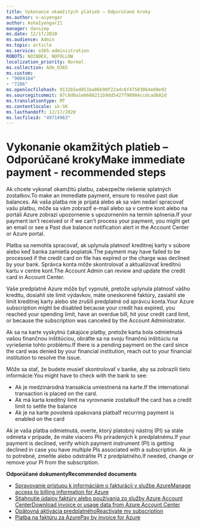 ```yaml
---
title: Vykonanie okamžitých platieb – Odporúčané kroky
ms.author: v-aiyengar
author: AshaIyengar21
manager: dansimp
ms.date: 12/17/2020
ms.audience: Admin
ms.topic: article
ms.service: o365-administration
ROBOTS: NOINDEX, NOFOLLOW
localization_priority: Normal
ms.collection: Adm_O365
ms.custom:
- "9004164"
- "7286"
ms.openlocfilehash: 9132b5ed851ba06b90f22adc6f47583064e60e92
ms.sourcegitcommit: 87c8d0a1e6668211b9dd5427f98984ccdcadb02d
ms.translationtype: MT
ms.contentlocale: sk-SK
ms.lasthandoff: 12/17/2020
ms.locfileid: "49714963"
---
```

# <a name="make-immediate-payment---recommended-steps"></a><span data-ttu-id="d4283-102">Vykonanie okamžitých platieb – Odporúčané kroky</span><span class="sxs-lookup"><span data-stu-id="d4283-102">Make immediate payment - recommended steps</span></span>

<span data-ttu-id="d4283-103">Ak chcete vykonať okamžitú platbu, zabezpečte riešenie splatných zostatkov.</span><span class="sxs-lookup"><span data-stu-id="d4283-103">To make an immediate payment, ensure to resolve past due balances.</span></span> <span data-ttu-id="d4283-104">Ak vaša platba nie je prijatá alebo ak sa vám nedarí spracovať vašu platbu, môže sa vám zobraziť e-mail alebo sa v centre kont alebo na portáli Azure zobrazí upozornenie s upozornením na termín splnenia.</span><span class="sxs-lookup"><span data-stu-id="d4283-104">If your payment isn't received or if we can't process your payment, you might get an email or see a Past due balance notification alert in the Account Center or Azure portal.</span></span> 

<span data-ttu-id="d4283-105">Platba sa nemohla spracovať, ak uplynula platnosť kreditnej karty v súbore alebo keď banka zamietla poplatok.</span><span class="sxs-lookup"><span data-stu-id="d4283-105">The payment may have failed to be processed if the credit card on file has expired or the charge was declined by your bank.</span></span> <span data-ttu-id="d4283-106">Správca konta môže skontrolovať a aktualizovať kreditnú kartu v centre kont.</span><span class="sxs-lookup"><span data-stu-id="d4283-106">The Account Admin can review and update the credit card in Account Center.</span></span> 

<span data-ttu-id="d4283-107">Vaše predplatné Azure môže byť vypnuté, pretože uplynula platnosť vášho kreditu, dosiahli ste limit výdavkov, máte oneskorené faktúry, zasiahli ste limit kreditnej karty alebo ste zrušili predplatné od správcu konta.</span><span class="sxs-lookup"><span data-stu-id="d4283-107">Your Azure subscription might be disabled because your credit has expired, you reached your spending limit, have an overdue bill, hit your credit card limit, or because the subscription was canceled by the Account Administrator.</span></span>  

<span data-ttu-id="d4283-108">Ak sa na karte vyskytnú čakajúce platby, pretože karta bola odmietnutá vašou finančnou inštitúciou, obráťte sa na svoju finančnú inštitúciu na vyriešenie tohto problému.</span><span class="sxs-lookup"><span data-stu-id="d4283-108">If there is a pending payment on the card since the card was denied by your financial institution, reach out to your financial institution to resolve the issue.</span></span>  

<span data-ttu-id="d4283-109">Môže sa stať, že budete musieť skontrolovať v banke, aby sa zobrazili tieto informácie:</span><span class="sxs-lookup"><span data-stu-id="d4283-109">You might have to check with the bank to see:</span></span>

- <span data-ttu-id="d4283-110">Ak je medzinárodná transakcia umiestnená na karte.</span><span class="sxs-lookup"><span data-stu-id="d4283-110">If the international transaction is placed on the card.</span></span> 
- <span data-ttu-id="d4283-111">Ak má karta kreditný limit na vyrovnanie zostatku</span><span class="sxs-lookup"><span data-stu-id="d4283-111">If the card has a credit limit to settle the balance</span></span> 
- <span data-ttu-id="d4283-112">Ak je na karte povolená opakovaná platba</span><span class="sxs-lookup"><span data-stu-id="d4283-112">If recurring payment is enabled on the card</span></span> 

<span data-ttu-id="d4283-113">Ak je vaša platba odmietnutá, overte, ktorý platobný nástroj (PI) sa stále odmieta v prípade, že máte viacero PIs priradených k predplatnému.</span><span class="sxs-lookup"><span data-stu-id="d4283-113">If your payment is declined, verify which payment instrument (PI) is getting declined in case you have multiple PIs associated with a subscription.</span></span> <span data-ttu-id="d4283-114">Ak je to potrebné, zmeňte alebo odstráňte PI z predplatného.</span><span class="sxs-lookup"><span data-stu-id="d4283-114">If needed, change or remove your PI from the subscription.</span></span> 

<span data-ttu-id="d4283-115">**Odporúčané dokumenty**</span><span class="sxs-lookup"><span data-stu-id="d4283-115">**Recommended documents**</span></span> 

- [<span data-ttu-id="d4283-116">Spravovanie prístupu k informáciám o fakturácii v službe Azure</span><span class="sxs-lookup"><span data-stu-id="d4283-116">Manage access to billing information for Azure</span></span>](https://docs.microsoft.com/azure/billing/billing-manage-access?WT.mc_id=Portal-Microsoft_Azure_Support)
- [<span data-ttu-id="d4283-117">Stiahnutie údajov faktúry alebo používania zo služby Azure Account Center</span><span class="sxs-lookup"><span data-stu-id="d4283-117">Download invoice or usage data from Azure Account Center</span></span>](https://docs.microsoft.com/azure/billing/billing-download-azure-invoice-daily-usage-date?WT.mc_id=Portal-Microsoft_Azure_Support)
- [<span data-ttu-id="d4283-118">Opätovná aktivácia predplatného</span><span class="sxs-lookup"><span data-stu-id="d4283-118">Reactivate my subscription</span></span>](https://docs.microsoft.com/azure/billing/billing-subscription-become-disable?WT.mc_id=Portal-Microsoft_Azure_Support)
- [<span data-ttu-id="d4283-119">Platba na faktúru za Azure</span><span class="sxs-lookup"><span data-stu-id="d4283-119">Pay by invoice for Azure</span></span>](https://docs.microsoft.com/azure/cost-management-billing/manage/pay-by-invoice) 